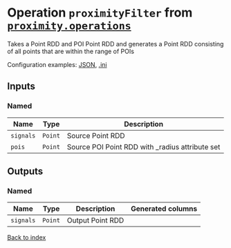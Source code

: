 
# Operation `proximityFilter` from [`proximity.operations`](../package/proximity.operations.md)

Takes a Point RDD and POI Point RDD and generates a Point RDD consisting of all points that are within the range of POIs

Configuration examples: [JSON](../operation/proximityFilter/example.json), [.ini](../operation/proximityFilter/example.ini)

## Inputs


### Named

Name | Type | Description
--- | --- | ---
`signals` | `Point` | Source Point RDD
`pois` | `Point` | Source POI Point RDD with _radius attribute set

## Outputs


### Named

Name | Type | Description | Generated columns
--- | --- | --- | ---
`signals` | `Point` | Output Point RDD | 


[Back to index](../index.md)
